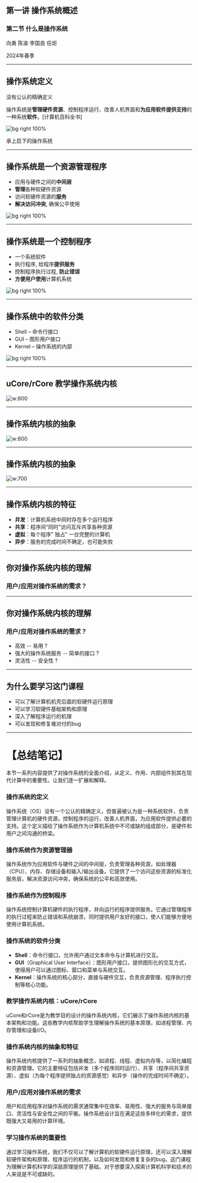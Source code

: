 
## 第一讲 操作系统概述
### 第二节 什么是操作系统




向勇 陈渝 李国良 任炬 




2024年春季

---

## 操作系统定义

没有公认的精确定义

  操作系统是**管理硬件资源**、控制程序运行、改善人机界面和**为应用软件提供支持**的一种系统**软件**。[计算机百科全书]

![bg right 100%](./figs/os-position.png)

承上启下的操作系统

---

## 操作系统是一个资源管理程序
- 应用与硬件之间的**中间层**
- **管理**各种软硬件资源
- 访问软硬件资源的**服务**
- **解决访问冲突**, 确保公平使用

![bg right 100%](./figs/os-position.png)

---

## 操作系统是一个控制程序
- 一个系统软件
- 执行程序, 给程序**提供服务**
- 控制程序执行过程, **防止错误**
- **方便用户使用**计算机系统

![bg right 100%](./figs/os-position.png)

---

## 操作系统中的软件分类

- Shell – 命令行接口
- GUI – 图形用户接口
- Kernel – 操作系统的内部

![bg right 100%](./figs/sort-of-os.png)

---
## uCore/rCore 教学操作系统内核

![w:800](./figs/ucorearch.png)


---
## 操作系统内核的抽象

![w:800](./figs/os-abstract.png)


---
## 操作系统内核的抽象

![w:700](./figs/run-app.png)

---
## 操作系统内核的特征

- **并发**：计算机系统中同时存在多个运行程序
- **共享**：程序间“同时”访问互斥共享各种资源
- **虚拟**：每个程序” 独占” 一台完整的计算机
- **异步**：服务的完成时间不确定，也可能失败 

---
## 你对操作系统内核的理解

###  用户/应用对操作系统的需求？

---
## 你对操作系统内核的理解

###  用户/应用对操作系统的需求？
- 高效 -- 易用 ?
- 强大的操作系统服务 -- 简单的接口 ?
- 灵活性 -- 安全性 ?


---
## 为什么要学习这门课程

- 可以了解计算机机壳后面的软硬件运行原理
- 可以学习软硬件基础架构和原理
- 深入了解程序运行的机理
- 可以发现和修复难对付的bug



---

# 【总结笔记】



本节一系列内容提供了对操作系统的全面介绍，从定义、作用、内部组件到其在现代计算中的重要性。让我们逐一扩展和解释。

### 操作系统的定义

操作系统（OS）没有一个公认的精确定义，但普遍被认为是一种系统软件，负责管理计算机的硬件资源，控制程序的运行，改善人机界面，为应用软件提供必要的支持。这个定义描绘了操作系统作为计算机系统中不可或缺的组成部分，是硬件和用户之间沟通的桥梁。

### 操作系统作为资源管理器

操作系统作为应用软件与硬件之间的中间层，负责管理各种资源，如处理器（CPU）、内存、存储设备和输入/输出设备。它提供了一个访问这些资源的标准化服务层，解决资源访问冲突，确保系统的公平和高效使用。

### 操作系统作为控制程序

操作系统控制计算机硬件的执行程序，并向运行的程序提供服务。它通过管理程序的执行过程来防止错误和系统崩溃，同时提供用户友好的接口，使人们能够方便地使用计算机系统。

### 操作系统的软件分类

- **Shell**：命令行接口，允许用户通过文本命令与计算机进行交互。
- **GUI**（Graphical User Interface）：图形用户接口，提供图形化的交互方式，使得用户可以通过图标、窗口和菜单与系统交互。
- **Kernel**：操作系统的核心部分，直接与硬件交互，负责资源管理、程序执行控制等核心功能。

### 教学操作系统内核：uCore/rCore

uCore和rCore是为教学目的设计的操作系统内核，它们展示了操作系统内核的基本架构和功能。这些教学内核帮助学生理解操作系统的基本原理，如进程管理、内存管理和设备I/O。

### 操作系统内核的抽象和特征

操作系统内核提供了一系列的抽象概念，如进程、线程、虚拟内存等，以简化编程和资源管理。它的主要特征包括并发（多个程序同时运行）、共享（程序间共享资源）、虚拟（为每个程序提供独占的资源感觉）和异步（操作的完成时间不确定）。

### 用户/应用对操作系统的需求

用户和应用程序对操作系统的需求通常集中在效率、易用性、强大的服务与简单接口、灵活性与安全性之间的平衡。操作系统设计旨在满足这些多样化的需求，提供既强大又易用的计算环境。

### 学习操作系统的重要性

通过学习操作系统，我们不仅可以了解计算机的软硬件运行原理，还可以深入理解软硬件架构和原理、程序运行的机制，以及如何发现和修复复杂的bug。这门课程为理解计算机科学的深层原理提供了基础，对于想要深入探索计算机科学和技术的人来说是不可或缺的。
